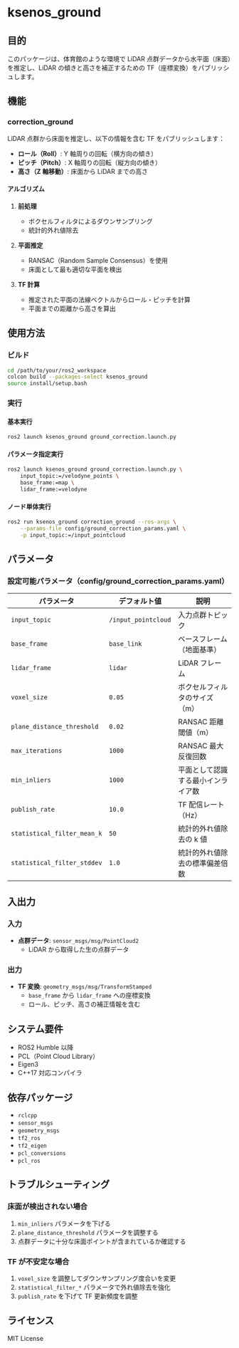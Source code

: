 # ksenos_ground

## 目的

このパッケージは、体育館のような環境で LiDAR 点群データから水平面（床面）を推定し、LiDAR の傾きと高さを補正するための TF（座標変換）をパブリッシュします。

## 機能

### correction_ground

LiDAR 点群から床面を推定し、以下の情報を含む TF をパブリッシュします：

- **ロール（Roll）**: Y 軸周りの回転（横方向の傾き）
- **ピッチ（Pitch）**: X 軸周りの回転（縦方向の傾き）
- **高さ（Z 軸移動）**: 床面から LiDAR までの高さ

#### アルゴリズム

1. **前処理**

   - ボクセルフィルタによるダウンサンプリング
   - 統計的外れ値除去

2. **平面推定**

   - RANSAC（Random Sample Consensus）を使用
   - 床面として最も適切な平面を検出

3. **TF 計算**
   - 推定された平面の法線ベクトルからロール・ピッチを計算
   - 平面までの距離から高さを算出

## 使用方法

### ビルド

```bash
cd /path/to/your/ros2_workspace
colcon build --packages-select ksenos_ground
source install/setup.bash
```

### 実行

#### 基本実行

```bash
ros2 launch ksenos_ground ground_correction.launch.py
```

#### パラメータ指定実行

```bash
ros2 launch ksenos_ground ground_correction.launch.py \
    input_topic:=/velodyne_points \
    base_frame:=map \
    lidar_frame:=velodyne
```

#### ノード単体実行

```bash
ros2 run ksenos_ground correction_ground --ros-args \
    --params-file config/ground_correction_params.yaml \
    -p input_topic:=/input_pointcloud
```

## パラメータ

### 設定可能パラメータ（config/ground_correction_params.yaml）

| パラメータ                  | デフォルト値        | 説明                               |
| --------------------------- | ------------------- | ---------------------------------- |
| `input_topic`               | `/input_pointcloud` | 入力点群トピック                   |
| `base_frame`                | `base_link`         | ベースフレーム（地面基準）         |
| `lidar_frame`               | `lidar`             | LiDAR フレーム                     |
| `voxel_size`                | `0.05`              | ボクセルフィルタのサイズ（m）      |
| `plane_distance_threshold`  | `0.02`              | RANSAC 距離閾値（m）               |
| `max_iterations`            | `1000`              | RANSAC 最大反復回数                |
| `min_inliers`               | `1000`              | 平面として認識する最小インライア数 |
| `publish_rate`              | `10.0`              | TF 配信レート（Hz）                |
| `statistical_filter_mean_k` | `50`                | 統計的外れ値除去の k 値            |
| `statistical_filter_stddev` | `1.0`               | 統計的外れ値除去の標準偏差倍数     |

## 入出力

### 入力

- **点群データ**: `sensor_msgs/msg/PointCloud2`
  - LiDAR から取得した生の点群データ

### 出力

- **TF 変換**: `geometry_msgs/msg/TransformStamped`
  - `base_frame` から `lidar_frame` への座標変換
  - ロール、ピッチ、高さの補正情報を含む

## システム要件

- ROS2 Humble 以降
- PCL（Point Cloud Library）
- Eigen3
- C++17 対応コンパイラ

## 依存パッケージ

- `rclcpp`
- `sensor_msgs`
- `geometry_msgs`
- `tf2_ros`
- `tf2_eigen`
- `pcl_conversions`
- `pcl_ros`

## トラブルシューティング

### 床面が検出されない場合

1. `min_inliers` パラメータを下げる
2. `plane_distance_threshold` パラメータを調整する
3. 点群データに十分な床面ポイントが含まれているか確認する

### TF が不安定な場合

1. `voxel_size` を調整してダウンサンプリング度合いを変更
2. `statistical_filter_*` パラメータで外れ値除去を強化
3. `publish_rate` を下げて TF 更新頻度を調整

## ライセンス

MIT License
